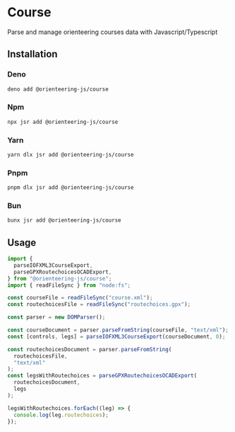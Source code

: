 # Course

Parse and manage orienteering courses data with Javascript/Typescript

## Installation

### Deno

```sh
deno add @orienteering-js/course
```

### Npm

```sh
npx jsr add @orienteering-js/course
```

### Yarn

```sh
yarn dlx jsr add @orienteering-js/course
```

### Pnpm

```sh
pnpm dlx jsr add @orienteering-js/course
```

### Bun

```sh
bunx jsr add @orienteering-js/course
```

## Usage

```ts
import {
  parseIOFXML3CourseExport,
  parseGPXRoutechoicesOCADExport,
} from "@orienteering-js/course";
import { readFileSync } from "node:fs";

const courseFile = readFileSync("course.xml");
const routechoicesFile = readFileSync("routechoices.gpx");

const parser = new DOMParser();

const courseDocument = parser.parseFromString(courseFile, "text/xml");
const [controls, legs] = parseIOFXML3CourseExport(courseDocument, 0);

const routechoicesDocument = parser.parseFromString(
  routechoicesFile,
  "text/xml"
);
const legsWithRoutechoices = parseGPXRoutechoicesOCADExport(
  routechoicesDocument,
  legs
);

legsWithRoutechoices.forEach((leg) => {
  console.log(leg.routechoices);
});
```
